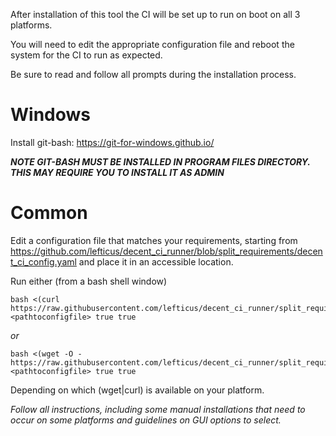 After installation of this tool the CI will be set up to run on boot on all 3 platforms.

You will need to edit the appropriate configuration file and reboot the system for the CI to 
run as expected.

Be sure to read and follow all prompts during the installation process.

Windows
=======

Install git-bash: https://git-for-windows.github.io/

***NOTE GIT-BASH MUST BE INSTALLED IN PROGRAM FILES DIRECTORY. THIS MAY REQUIRE YOU TO INSTALL IT AS ADMIN***

Common
======

Edit a configuration file that matches your requirements, starting from https://github.com/lefticus/decent_ci_runner/blob/split_requirements/decent_ci_config.yaml and place it in an accessible location.

Run either (from a bash shell window)

```
bash <(curl https://raw.githubusercontent.com/lefticus/decent_ci_runner/split_requirements/setup_ci.sh) <pathtoconfigfile> true true
```

*or*

```
bash <(wget -O - https://raw.githubusercontent.com/lefticus/decent_ci_runner/split_requirements/setup_ci.sh) <pathtoconfigfile> true true
```

Depending on which (wget|curl) is available on your platform.

*Follow all instructions, including some manual installations that need to occur on some platforms and guidelines on GUI options to select.*


